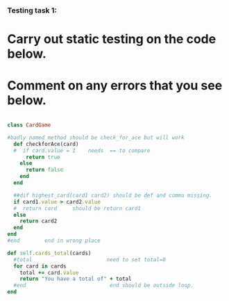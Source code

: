 ### Testing task 1:

# Carry out static testing on the code below.
# Comment on any errors that you see below.
```ruby

class CardGame

#badly named method should be check_for_ace but will work
  def checkforAce(card)
  #  if card.value = 1    needs  == to compare          
      return true
    else
      return false
    end
  end

  ##dif highest_card(card1 card2) should be def and comma missing.
  if card1.value > card2.value
  #  return card     should be return card1
  else
    return card2
  end
end
#end        end in wrong place

def self.cards_total(cards)
  #total                        need to set total=0
  for card in cards
    total += card.value
    return "You have a total of" + total
  #end                           end should be outside loop.
end
```
